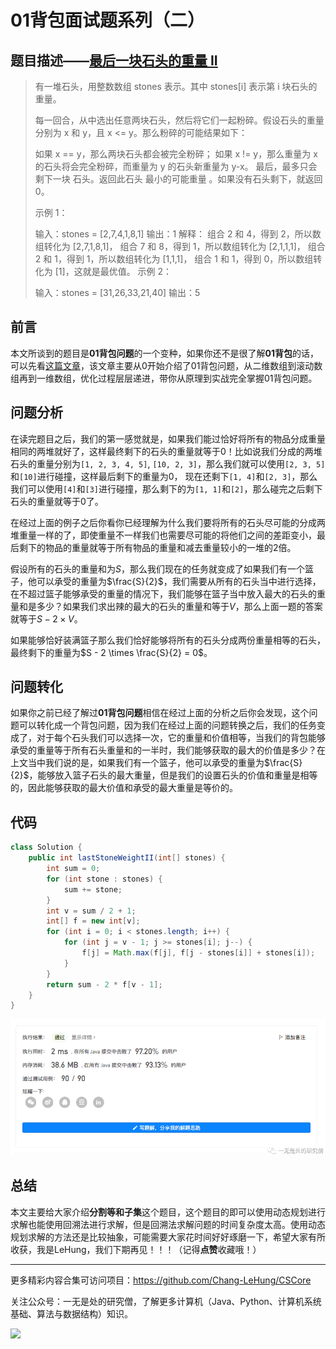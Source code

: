 # 01背包面试题系列（二）

## 题目描述——[最后一块石头的重量 II](https://leetcode.cn/problems/last-stone-weight-ii/)

> 有一堆石头，用整数数组 stones 表示。其中 stones[i] 表示第 i 块石头的重量。
>
> 每一回合，从中选出任意两块石头，然后将它们一起粉碎。假设石头的重量分别为 x 和 y，且 x <= y。那么粉碎的可能结果如下：
>
> 如果 x == y，那么两块石头都会被完全粉碎；
> 如果 x != y，那么重量为 x 的石头将会完全粉碎，而重量为 y 的石头新重量为 y-x。
> 最后，最多只会剩下一块 石头。返回此石头 最小的可能重量 。如果没有石头剩下，就返回 0。
>
> 示例 1：
>
> 输入：stones = [2,7,4,1,8,1]
> 输出：1
> 解释：
> 组合 2 和 4，得到 2，所以数组转化为 [2,7,1,8,1]，
> 组合 7 和 8，得到 1，所以数组转化为 [2,1,1,1]，
> 组合 2 和 1，得到 1，所以数组转化为 [1,1,1]，
> 组合 1 和 1，得到 0，所以数组转化为 [1]，这就是最优值。
> 示例 2：
>
> 输入：stones = [31,26,33,21,40]
> 输出：5

## 前言

本文所谈到的题目是**01背包问题**的一个变种，如果你还不是很了解**01背包**的话，可以先看[这篇文章](https://mp.weixin.qq.com/s?__biz=Mzg3ODgyNDgwNg==&mid=2247484416&idx=1&sn=d8aa70bc642c94a127ea67409808980f&chksm=cf0c9809f87b111f2fb092adba83da7e5463a8f5eaa92914ddb975065428a1a80a7d6bc53f3a&token=883596793&lang=zh_CN#rd)，该文章主要从0开始介绍了01背包问题，从二维数组到滚动数组再到一维数组，优化过程层层递进，带你从原理到实战完全掌握01背包问题。

## 问题分析

在读完题目之后，我们的第一感觉就是，如果我们能过恰好将所有的物品分成重量相同的两堆就好了，这样最终剩下的石头的重量就等于0！比如说我们分成的两堆石头的重量分别为`[1, 2, 3, 4, 5]`, `[10, 2, 3]`，那么我们就可以使用`[2, 3, 5]`和`[10]`进行碰撞，这样最后剩下的重量为0， 现在还剩下`[1, 4]`和`[2, 3]`，那么我们可以使用`[4]`和`[3]`进行碰撞，那么剩下的为`[1, 1]`和`[2]`，那么碰完之后剩下石头的重量就等于0了。

在经过上面的例子之后你看你已经理解为什么我们要将所有的石头尽可能的分成两堆重量一样的了，即使重量不一样我们也需要尽可能的将他们之间的差距变小，最后剩下的物品的重量就等于所有物品的重量和减去重量较小的一堆的2倍。

假设所有的石头的重量和为$S$，那么我们现在的任务就变成了如果我们有一个篮子，他可以承受的重量为$\frac{S}{2}$，我们需要从所有的石头当中进行选择，在不超过篮子能够承受的重量的情况下，我们能够在篮子当中放入最大的石头的重量和是多少？如果我们求出辣的最大的石头的重量和等于$V$，那么上面一题的答案就等于$S - 2\times V$。

如果能够恰好装满篮子那么我们恰好能够将所有的石头分成两份重量相等的石头，最终剩下的重量为$S - 2 \times \frac{S}{2} = 0$。

## 问题转化

如果你之前已经了解过**01背包问题**相信在经过上面的分析之后你会发现，这个问题可以转化成一个背包问题，因为我们在经过上面的问题转换之后，我们的任务变成了，对于每个石头我们可以选择一次，它的重量和价值相等，当我们的背包能够承受的重量等于所有石头重量和的一半时，我们能够获取的最大的价值是多少？在上文当中我们说的是，如果我们有一个篮子，他可以承受的重量为$\frac{S}{2}$，能够放入篮子石头的最大重量，但是我们的设置石头的价值和重量是相等的，因此能够获取的最大价值和承受的最大重量是等价的。

## 代码

```java
class Solution {
    public int lastStoneWeightII(int[] stones) {
        int sum = 0;
        for (int stone : stones) {
            sum += stone;
        }
        int v = sum / 2 + 1;
        int[] f = new int[v];
        for (int i = 0; i < stones.length; i++) {
            for (int j = v - 1; j >= stones[i]; j--) {
                f[j] = Math.max(f[j], f[j - stones[i]] + stones[i]);
            }
        }
        return sum - 2 * f[v - 1];
    }
}
```

<img src="../images/dsal/dp/01-dp37.png" alt="01-dp36" style="zoom:80%;" />

## 总结

本文主要给大家介绍**分割等和子集**这个题目，这个题目的即可以使用动态规划进行求解也能使用回溯法进行求解，但是回溯法求解问题的时间复杂度太高。使用动态规划求解的方法还是比较抽象，可能需要大家花时间好好琢磨一下，希望大家有所收获，我是LeHung，我们下期再见！！！（记得**点赞**收藏哦！）

---

更多精彩内容合集可访问项目：<https://github.com/Chang-LeHung/CSCore>

关注公众号：一无是处的研究僧，了解更多计算机（Java、Python、计算机系统基础、算法与数据结构）知识。

![](https://img2022.cnblogs.com/blog/2519003/202207/2519003-20220703200459566-1837431658.jpg)

